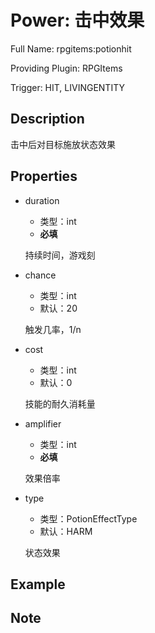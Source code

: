 # Power: 击中效果

<!-- 本文件是通过游戏内 `/rpgitem gen-wiki` 命令生成的。 -->
<!-- 请只在对应的 "beginCustomXXXX" 与 "endCustomXXXX" 间编辑。  -->
<!-- 如果您想修改技能或其属性的描述， -->
<!-- 请修改 "resources/lang/zh_CN.yml" 中对应的项。 -->

Full Name: rpgitems:potionhit

Providing Plugin: RPGItems

Trigger: HIT, LIVINGENTITY


<!-- beginCustomHeader -->
<!-- endCustomHeader -->

## Description

击中后对目标施放状态效果
<!-- beginCustomDescription -->
<!-- endCustomDescription -->

## Properties

* duration

  * 类型：int
  * **必填**

  持续时间，游戏刻

* chance

  * 类型：int
  * 默认：20

  触发几率，1/n

* cost

  * 类型：int
  * 默认：0

  技能的耐久消耗量

* amplifier

  * 类型：int
  * **必填**

  效果倍率

* type

  * 类型：PotionEffectType
  * 默认：HARM

  状态效果


<!-- beginCustomProperties -->
<!-- endCustomProperties -->

## Example

<!-- beginCustomExample -->
<!-- endCustomExample -->

## Note

<!-- beginCustomNote -->
<!-- endCustomNote -->